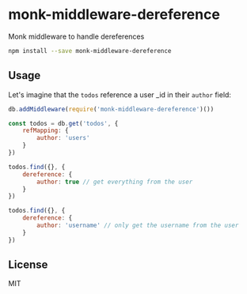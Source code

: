monk-middleware-dereference
=============

Monk middleware to handle dereferences

```bash
npm install --save monk-middleware-dereference
```

## Usage

Let's imagine that the `todos` reference a user _id in their `author` field:

```js
db.addMiddleware(require('monk-middleware-dereference')())

const todos = db.get('todos', {
	refMapping: {
		author: 'users'
	}
})

todos.find({}, {
	dereference: {
		author: true // get everything from the user
	}
})

todos.find({}, {
	dereference: {
		author: 'username' // only get the username from the user
	}
})
```

## License

  MIT
